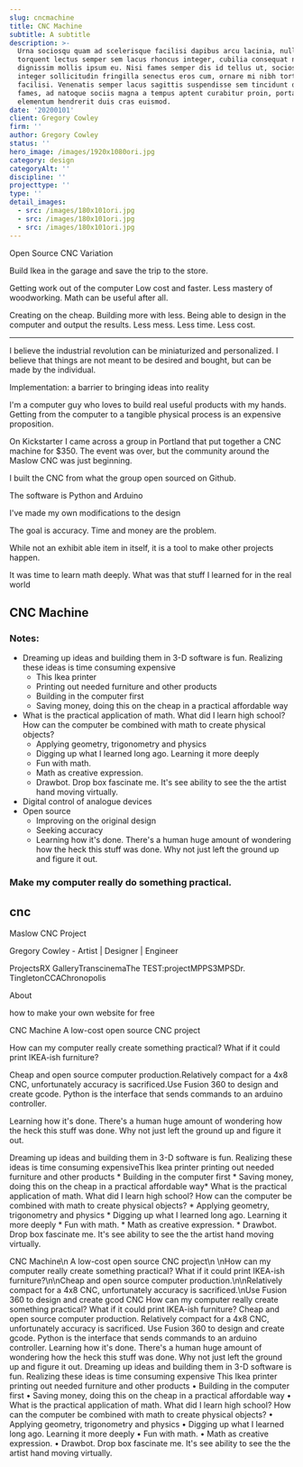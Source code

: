 ```yaml
---
slug: cncmachine
title: CNC Machine
subtitle: A subtitle
description: >-
  Urna sociosqu quam ad scelerisque facilisi dapibus arcu lacinia, nullam
  torquent lectus semper sem lacus rhoncus integer, cubilia consequat nibh
  dignissim mollis ipsum eu. Nisi fames semper dis id tellus ut, sociosqu
  integer sollicitudin fringilla senectus eros cum, ornare mi nibh tortor
  facilisi. Venenatis semper lacus sagittis suspendisse sem tincidunt dolor
  fames, ad natoque sociis magna a tempus aptent curabitur proin, porta ipsum
  elementum hendrerit duis cras euismod.
date: '20200101'
client: Gregory Cowley
firm: ''
author: Gregory Cowley
status: ''
hero_image: /images/1920x1080ori.jpg
category: design
categoryAlt: ''
discipline: ''
projecttype: ''
type: ''
detail_images:
  - src: /images/180x101ori.jpg
  - src: /images/180x101ori.jpg
  - src: /images/180x101ori.jpg
---
```


Open Source CNC Variation

Build Ikea in the garage and save the trip to the store.

Getting work out of the computer
Low cost and faster. Less mastery of woodworking.
Math can be useful after all.

Creating on the cheap. Building more with less.
Being able to design in the computer and output the results. Less mess. Less time. Less cost.



---- 
I believe the industrial revolution can be miniaturized and personalized.
I believe that things are not meant to be desired and bought, but can be made by the individual.

Implementation: a barrier to bringing ideas into reality

I'm a computer guy who loves to build real useful products with my hands. Getting from the computer to a tangible physical process is an expensive proposition.

On Kickstarter I came across a group in Portland that put together a CNC machine for $350. The event was over, but the community around the Maslow CNC was just beginning.

I built the CNC from what the group open sourced on Github. 

The software is Python and Arduino

I've made my own modifications to the design

The goal is accuracy. Time and money are the problem.

While not an exhibit able item in itself, it is a tool to make other projects happen.

It was time to learn math deeply. What was that stuff I learned for in the real world

## CNC Machine  

### Notes:
* Dreaming up ideas and building them in 3-D software is fun. Realizing these ideas is time consuming expensive
	* This Ikea printer
	* Printing out needed furniture and other products
	* Building in the computer first
	* Saving money, doing this on the cheap in a practical affordable way
* What is the practical application of math. What did I learn high school? How can the computer be combined with math to create physical objects?
	* Applying geometry, trigonometry and physics
	* Digging up what I learned long ago. Learning it more deeply
	* Fun with math.
	* Math as creative expression.
	* Drawbot. Drop box fascinate me. It's see ability to see the the artist hand moving virtually.
* Digital control of analogue devices
* Open source
	* Improving on the original design
	* Seeking accuracy
	* Learning how it's done. There's a human huge amount of wondering how the heck this stuff was done. Why not just left the ground up and figure it out.
### Make my computer really do something practical.
## cnc
Maslow CNC Project

Gregory Cowley - Artist | Designer | Engineer

ProjectsRX GalleryTranscinemaThe TEST:projectMPPS3MPSDr. TingletonCCAChronopolis

About

how to make your own website for free

CNC Machine
A low-cost open source CNC project

How can my computer really create something practical? What if it could print IKEA-ish furniture?

Cheap and open source computer production.Relatively compact for a 4x8 CNC, unfortunately accuracy is sacrificed.Use Fusion 360 to design and create gcode. Python is the interface that sends commands to an arduino controller.

Learning how it's done. There's a human huge amount of wondering how the heck this stuff was done. Why not just left the ground up and figure it out.

Dreaming up ideas and building them in 3-D software is fun. Realizing these ideas is time consuming expensiveThis Ikea printer printing out needed furniture and other products \* Building in the computer first \* Saving money, doing this on the cheap in a practical affordable way\* What is the practical application of math. What did I learn high school? How can the computer be combined with math to create physical objects? \* Applying geometry, trigonometry and physics \* Digging up what I learned long ago. Learning it more deeply \* Fun with math. \* Math as creative expression. \* Drawbot. Drop box fascinate me. It's see ability to see the the artist hand moving virtually.

CNC Machine\n
A low-cost open source CNC project\n
\nHow can my computer really create something practical? What if it could print IKEA-ish furniture?\n\nCheap and open source computer production.\n\nRelatively compact for a 4x8 CNC, unfortunately accuracy is sacrificed.\nUse Fusion 360 to design and create gcod
CNC
How can my computer really create something practical? What if it could print IKEA-ish furniture?
Cheap and open source computer production.
Relatively compact for a 4x8 CNC, unfortunately accuracy is sacrificed.
Use Fusion 360 to design and create gcode. Python is the interface that sends commands to an arduino controller.
Learning how it's done. There's a human huge amount of wondering how the heck this stuff was done. Why not just left the ground up and figure it out.
Dreaming up ideas and building them in 3-D software is fun. Realizing these ideas is time consuming expensive
This Ikea printer printing out needed furniture and other products
 • Building in the computer first
 • Saving money, doing this on the cheap in a practical affordable way
 • What is the practical application of math. What did I learn high school? How can the computer be combined with math to create physical objects?
 • Applying geometry, trigonometry and physics
 • Digging up what I learned long ago. Learning it more deeply
 • Fun with math.
 • Math as creative expression.
 • Drawbot. Drop box fascinate me. It's see ability to see the the artist hand moving virtually.
